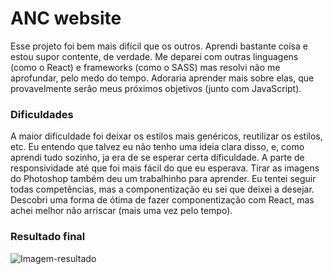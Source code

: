 # ANC website
Esse projeto foi bem mais difícil que os outros.  Aprendi bastante coisa e estou supor contente, de verdade. 
Me deparei com outras linguagens (como o React) e frameworks (como o SASS) mas resolvi 
não me aprofundar, pelo medo do tempo. Adoraria aprender mais sobre elas, que provavelmente serão meus próximos 
objetivos (junto com JavaScript).
### Dificuldades
A maior dificuldade foi deixar os estilos mais genéricos, reutilizar os estilos, etc.
Eu entendo que talvez eu não tenho uma ideia clara disso, e, como aprendi tudo sozinho, ja era de se esperar certa dificuldade.
A parte de responsividade até que foi mais fácil do que eu esperava. Tirar as imagens do Photoshop também deu um
trabalhinho para aprender. Eu tentei seguir todas competências, mas a componentização eu sei que deixei a desejar. Descobri 
uma forma de ótima de fazer componentização com React, mas achei melhor não arriscar (mais uma vez pelo tempo).
### Resultado final
![Imagem-resultado](https://user-images.githubusercontent.com/3739780/154829803-6e86ff7a-8942-4f43-81ae-b040d27b1918.png)

